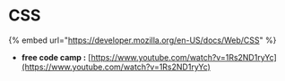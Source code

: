 # CSS

{% embed url="https://developer.mozilla.org/en-US/docs/Web/CSS" %}

* **free code camp :** [https://www.youtube.com/watch?v=1Rs2ND1ryYc](https://www.youtube.com/watch?v=1Rs2ND1ryYc)
